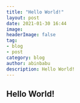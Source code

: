 ```yaml
---
title: "Hello World!"
layout: post
date: 2021-01-30 16:44
image:
headerImage: false
tag:
- blog
- post
category: blog
author: abinbabu
description: Hello World!
---
```


## Hello World!

